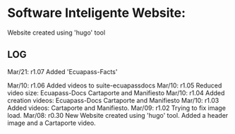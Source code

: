 # Software Inteligente Website:
Website created using 'hugo' tool

## LOG
Mar/21: r1.07 Added 'Ecuapass-Facts'

Mar/10: r1.06 Added videos to suite-ecuapassdocs
Mar/10: r1.05 Reduced video size: Ecuapass-Docs Cartaporte and Manifiesto 
Mar/10: r1.04 Added creation videos: Ecuapass-Docs Cartaporte and Manifiesto 
Mar/10: r1.03 Added videos: Cartaporte and Manifiesto.
Mar/09: r1.02 Trying to fix image load.
Mar/08: r0.30 New Website created using 'hugo' tool. Added a header image and a Cartaporte video.


